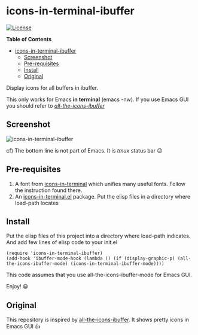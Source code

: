 # icons-in-terminal-ibuffer

[![License](http://img.shields.io/:license-gpl3-blue.svg)](LICENSE)

<!-- markdown-toc start - Don't edit this section. Run M-x markdown-toc-refresh-toc -->
**Table of Contents**

- [icons-in-terminal-ibuffer](#icons-in-terminal-ibuffer)
    - [Screenshot](#screenshot)
    - [Pre-requisites](#pre-requisites)
    - [Install](#install)
    - [Original](#original)

<!-- markdown-toc end -->

Display icons for all buffers in ibuffer.

This only works for Emacs **in terminal** (emacs -nw).
If you use Emacs GUI you should refer to <a
href="https://github.com/seagle0128/all-the-icons-ibuffer">*all-the-icons-ibuffer*</a>

## Screenshot
![icons-in-terminal-ibuffer](https://user-images.githubusercontent.com/236042/80401294-0c20d780-88f7-11ea-9863-87b4b2ea2162.png)

cf) The bottom line is not part of Emacs. It is *tmux* status bar 😉

## Pre-requisites

1. A font from  <a href="https://github.com/sebastiencs/icons-in-terminal">icons-in-terminal</a> which unifies many useful fonts. Follow the instruction found there.
2. An <a href="https://github.com/seagle0128/icons-in-terminal.el">icons-in-terminal.el</a> package.
  Put the elisp files in a directory where load-path locates

## Install

Put the elisp files of this project into a directory where load-path indicates. And add few lines of elisp code to your init.el


```emacs-lisp
(require 'icons-in-terminal-ibuffer)
(add-hook 'ibuffer-mode-hook (lambda () (if (display-graphic-p) (all-the-icons-ibuffer-mode) (icons-in-terminal-ibuffer-mode))))

```

This code assumes that you use all-the-icons-ibuffer-mode for Emacs GUI.

Enjoy! 😀


## Original
This repository is inspired by <a
href="https://github.com/seagle0128/all-the-icons-ibuffer">all-the-icons-ibuffer</a>. It shows pretty icons in Emacs GUI 👍
